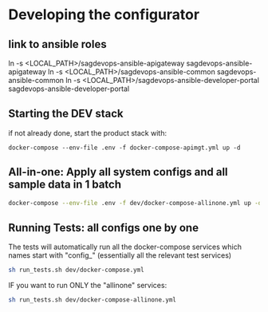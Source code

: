 # Developing the configurator

## link to ansible roles

ln -s <LOCAL_PATH>/sagdevops-ansible-apigateway sagdevops-ansible-apigateway
ln -s <LOCAL_PATH>/sagdevops-ansible-common sagdevops-ansible-common
ln -s <LOCAL_PATH>/sagdevops-ansible-developer-portal sagdevops-ansible-developer-portal

## Starting the DEV stack

if not already done, start the product stack with:

```
docker-compose --env-file .env -f docker-compose-apimgt.yml up -d
```

## All-in-one: Apply all system configs and all sample data in 1 batch

```bash
docker-compose --env-file .env -f dev/docker-compose-allinone.yml up -d
```

## Running Tests: all configs one by one

The tests will automatically run all the docker-compose services which names start with "config_" (essentially all the relevant test services)

```bash
sh run_tests.sh dev/docker-compose.yml
```

IF you want to run ONLY the "allinone" services:

```bash
sh run_tests.sh dev/docker-compose-allinone.yml
```